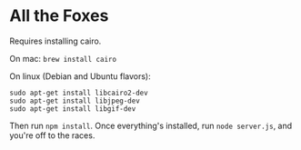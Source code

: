 # All the Foxes

Requires installing cairo.

On mac: `brew install cairo`

On linux (Debian and Ubuntu flavors):
```
sudo apt-get install libcairo2-dev
sudo apt-get install libjpeg-dev
sudo apt-get install libgif-dev
```

Then run `npm install`. Once everything's installed, run `node server.js`, and you're off to the races.
